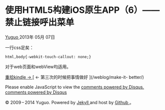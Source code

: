 #  使用HTML5构建iOS原生APP（6）——禁止链接呼出菜单

[ Yuguo ](http://yuguo.us) 2013年 05月 07日

一行css足矣：

    
    
    html,body{-webkit-touch-callout: none;}
    

对于web页面和webView均适用。

[ 重拾kindle → ](/weblog/repick-kindle/) [ ← 第三次的时候把事情做好 ](/weblog/make-it-
better/)

Please enable JavaScript to view the [ comments powered by Disqus.
](http://disqus.com/?ref_noscript) [ comments powered by  Disqus
](http://disqus.com)

© 2009 – 2014 Yuguo. Powered by [ Jekyll ](https://github.com/mojombo/jekyll)
and host by [ Github ](https://github.com/yuguo) 。


